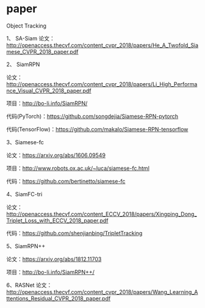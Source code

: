 # paper
Object Tracking

1、 SA-Siam
论文：http://openaccess.thecvf.com/content_cvpr_2018/papers/He_A_Twofold_Siamese_CVPR_2018_paper.pdf



2、 SiamRPN

论文：http://openaccess.thecvf.com/content_cvpr_2018/papers/Li_High_Performance_Visual_CVPR_2018_paper.pdf

项目：http://bo-li.info/SiamRPN/

代码(PyTorch)：https://github.com/songdejia/Siamese-RPN-pytorch

代码(TensorFlow)：https://github.com/makalo/Siamese-RPN-tensorflow


3、Siamese-fc

论文：https://arxiv.org/abs/1606.09549

项目：http://www.robots.ox.ac.uk/~luca/siamese-fc.html

代码：https://github.com/bertinetto/siamese-fc




4、SiamFC-tri

论文：http://openaccess.thecvf.com/content_ECCV_2018/papers/Xingping_Dong_Triplet_Loss_with_ECCV_2018_paper.pdf

代码：https://github.com/shenjianbing/TripletTracking



5、SiamRPN++

论文：https://arxiv.org/abs/1812.11703

项目：http://bo-li.info/SiamRPN++/


6、RASNet
论文：http://openaccess.thecvf.com/content_cvpr_2018/papers/Wang_Learning_Attentions_Residual_CVPR_2018_paper.pdf


